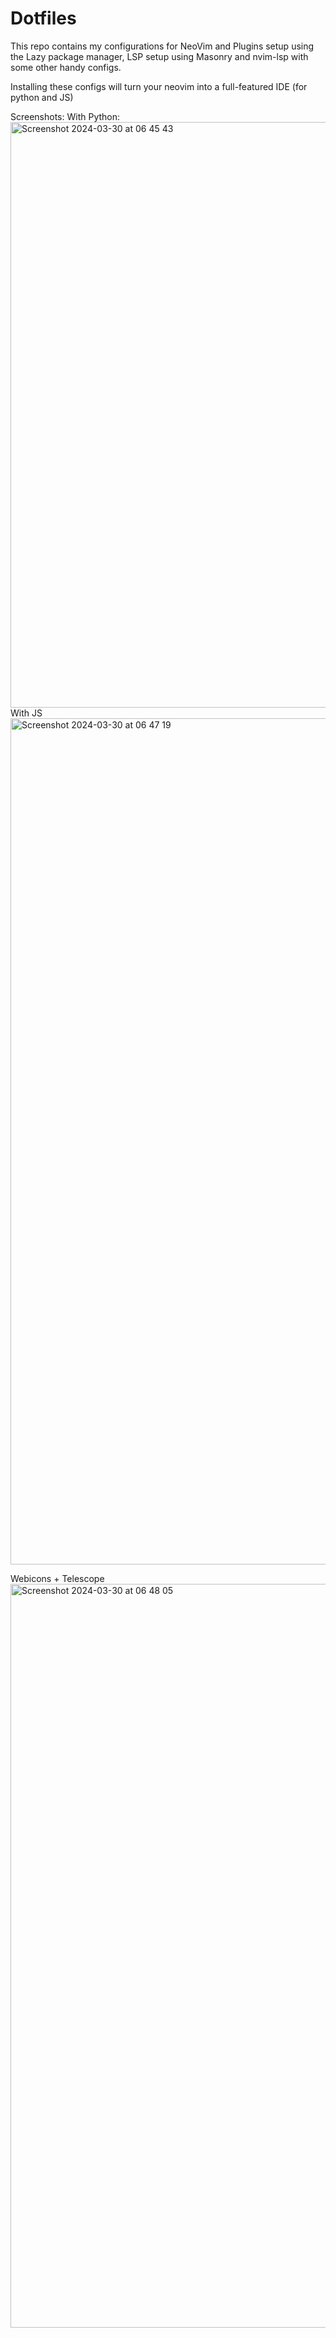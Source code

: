 # Dotfiles
This repo contains my configurations for NeoVim and Plugins setup using the Lazy package manager,
LSP setup using Masonry and nvim-lsp with some other handy configs.

Installing these configs will turn your neovim into a full-featured IDE (for python and JS)

Screenshots:
With Python:
<img width="937" alt="Screenshot 2024-03-30 at 06 45 43" src="https://github.com/faradayyg/dotfiles/assets/22411520/acbf7366-a991-426d-bf65-3e3a0d20c042">
With JS
<img width="1354" alt="Screenshot 2024-03-30 at 06 47 19" src="https://github.com/faradayyg/dotfiles/assets/22411520/c0669404-d769-4f83-ac93-d6edbcc6e573">

Webicons + Telescope
<img width="1190" alt="Screenshot 2024-03-30 at 06 48 05" src="https://github.com/faradayyg/dotfiles/assets/22411520/9e7ff0d0-525b-428d-af84-790ce567dc18">


